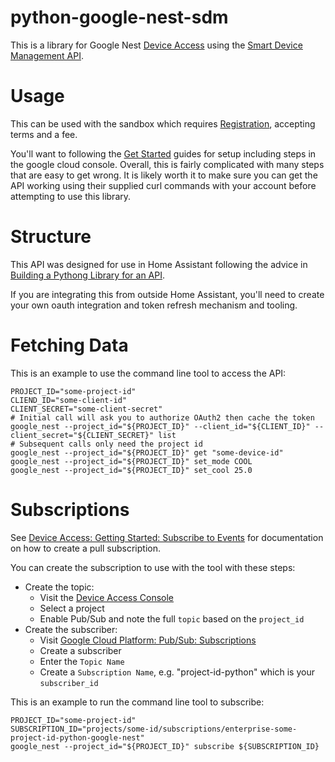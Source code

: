 # python-google-nest-sdm

This is a library for Google Nest [Device Access](https://developers.google.com/nest/device-access)
using the [Smart Device Management API](https://developers.google.com/nest/device-access/api).

# Usage

This can be used with the sandbox which requires [Registration](https://developers.google.com/nest/device-access/registration), accepting terms
and a fee.

You'll want to following the [Get Started](https://developers.google.com/nest/device-access/get-started)
guides for setup including steps in the google cloud console.  Overall, this is
fairly complicated with many steps that are easy to get wrong.  It is likely
worth it to make sure you can get the API working using their supplied curl
commands with your account before attempting to use this library.

# Structure

This API was designed for use in Home Assistant following the advice in
[Building a Pythong Library for an API](https://developers.home-assistant.io/docs/api_lib_index/).

If you are integrating this from outside Home Assistant, you'll need to
create your own oauth integration and token refresh mechanism and tooling.

# Fetching Data

This is an example to use the command line tool to access the API:

```
PROJECT_ID="some-project-id"
CLIEND_ID="some-client-id"
CLIENT_SECRET="some-client-secret"
# Initial call will ask you to authorize OAuth2 then cache the token
google_nest --project_id="${PROJECT_ID}" --client_id="${CLIENT_ID}" --client_secret="${CLIENT_SECRET}" list
# Subsequent calls only need the project id
google_nest --project_id="${PROJECT_ID}" get "some-device-id"
google_nest --project_id="${PROJECT_ID}" set_mode COOL
google_nest --project_id="${PROJECT_ID}" set_cool 25.0
```

# Subscriptions

See [Device Access: Getting Started: Subscribe to Events](https://developers.google.com/nest/device-access/subscribe-to-events)
for documentation on how to create a pull subscription.

You can create the subscription to use with the tool with these steps:

* Create the topic:
  * Visit the [Device Access Console](https://console.nest.google.com/device-access)
  * Select a project
  * Enable Pub/Sub and note the full `topic` based on the `project_id`
* Create the subscriber:
  * Visit [Google Cloud Platform: Pub/Sub: Subscriptions](https://console.cloud.google.com/cloudpubsub/subscriptions)
  * Create a subscriber
  * Enter the `Topic Name`
  * Create a `Subscription Name`, e.g. "project-id-python" which is your `subscriber_id`

This is an example to run the command line tool to subscribe:
```
PROJECT_ID="some-project-id"
SUBSCRIPTION_ID="projects/some-id/subscriptions/enterprise-some-project-id-python-google-nest"
google_nest --project_id="${PROJECT_ID}" subscribe ${SUBSCRIPTION_ID}
```
